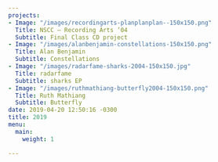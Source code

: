 ```yaml
---
projects:
- Image: "/images/recordingarts-planplanplan--150x150.png"
  Title: NSCC – Recording Arts ’04
  Subtitle: Final Class CD project
- Image: "/images/alanbenjamin-constellations-150x150.png"
  Title: Alan Benjamin
  Subtitle: Constellations
- Image: "/images/radarfame-sharks-2004-150x150.jpg"
  Title: radarfame
  Subtitle: sharks EP
- Image: "/images/ruthmathiang-butterfly2004-150x150.png"
  Title: Ruth Mathiang
  Subtitle: Butterfly
date: 2019-04-20 12:50:16 -0300
title: 2019
menu:
  main:
    weight: 1

---
```


